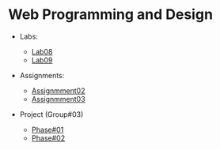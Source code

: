 # Web Programming and Design

- Labs:

  - [Lab08](./Assessment/Lab08/Lab08.html)
  - [Lab09](./Assessment/Lab09/Lab09.html)

- Assignments:

  - [Assignmment02](./Assessment/Assignment02/index.html)
  - [Assignmment03](./Assessment/Assignment03/Ass03.html)

- Project (Group#03)
  - [Phase#01](./Assessment/Humber_Web_Project/index.html)
  - [Phase#02](./Assessment/Humber_Web_Project02/index.html)
